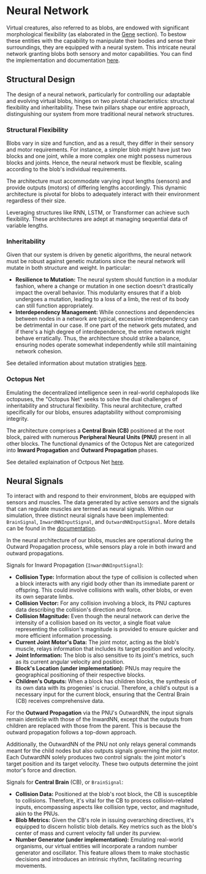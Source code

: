 # Neural Network

Virtual creatures, also referred to as blobs, are endowed with significant morphological flexibility (as elaborated in the [Gene](Gene.md) section). To bestow these entities with the capability to manipulate their bodies and sense their surroundings, they are equipped with a neural system. This intricate neural network granting blobs both sensory and motor capabilities. You can find the implementation and documentation [here](https://evosim.kaiyuanlou.com/evosim/brain/index.html).
## Structural Design

The design of a neural network, particularly for controlling our adaptable and evolving virtual blobs, hinges on two pivotal characteristics: structural flexibility and inheritability. These twin pillars shape our entire approach, distinguishing our system from more traditional neural network structures.
### Structural Flexibility

Blobs vary in size and function, and as a result, they differ in their sensory and motor requirements. For instance, a simpler blob might have just two blocks and one joint, while a more complex one might possess numerous blocks and joints. Hence, the neural network must be flexible, scaling according to the blob's individual requirements.

The architecture must accommodate varying input lengths (sensors) and provide outputs (motors) of differing lengths accordingly. This dynamic architecture is pivotal for blobs to adequately interact with their environment regardless of their size.

Leveraging structures like RNN, LSTM, or Transformer can achieve such flexibility. These architectures are adept at managing sequential data of variable lengths.
### Inheritability

Given that our system is driven by genetic algorithms, the neural network must be robust against genetic mutations since the neural network will mutate in both structure and weight. In particular:

- **Resilience to Mutation:** The neural system should function in a modular fashion, where a change or mutation in one section doesn't drastically impact the overall behavior. This modularity ensures that if a blob undergoes a mutation, leading to a loss of a limb, the rest of its body can still function appropriately.
- **Interdependency Management:** While connections and dependencies between nodes in a network are typical, excessive interdependency can be detrimental in our case. If one part of the network gets mutated, and if there's a high degree of interdependence, the entire network might behave erratically. Thus, the architecture should strike a balance, ensuring nodes operate somewhat independently while still maintaining network cohesion.

See detailed information about mutation stratigies [here](Mutation.md).

### Octopus Net

Emulating the decentralized intelligence seen in real-world cephalopods like octopuses, the "Octopus Net" seeks to solve the dual challenges of inheritability and structural flexibility. This neural architecture, crafted specifically for our blobs, ensures adaptability without compromising integrity. 

The architecture comprises a **Central Brain (CB)** positioned at the root block, paired with numerous **Peripheral Neural Units (PNU)** present in all other blocks. The functional dynamics of the Octopus Net are categorized into **Inward Propagation** and **Outward Propagation** phases. 

See detailed explaination of Octpous Net [here](OctopusNet.md).

## Neural Signals

To interact with and respond to their environment, blobs are equipped with sensors and muscles. The data generated by active sensors and the signals that can regulate muscles are termed as neural signals. Within our simulation, three distinct neural signals have been implemented: `BrainSignal`, `InwardNNInputSignal`, and `OutwardNNInputSignal`. More details can be found in the [documentation](https://evosim.kaiyuanlou.com/evosim/brain/signal/index.html).

In the neural architecture of our blobs, muscles are operational during the Outward Propagation process, while sensors play a role in both inward and outward propagations.

Signals for Inward Propagation (`InwardNNInputSignal`):

- **Collision Type:** Information about the type of collision is collected when a block interacts with any rigid body other than its immediate parent or offspring. This could involve collisions with walls, other blobs, or even its own separate limbs.
- **Collision Vector:** For any collision involving a block, its PNU captures data describing the collision's direction and force.
- **Collision Magnitude:** Even though the neural network can derive the intensity of a collision based on its vector, a single float value representing the collision's magnitude is provided to ensure quicker and more efficient information processing.
- **Current Joint Motor's Data:** The joint motor, acting as the blob's muscle, relays information that includes its target position and velocity.
- **Joint Information:** The blob is also sensitive to its joint's metrics, such as its current angular velocity and position.
- **Block's Location (under implementation):** PNUs may require the geographical positioning of their respective blocks.
- **Children's Outputs:** When a block has children blocks, the synthesis of its own data with its progenies' is crucial. Therefore, a child's output is a necessary input for the current block, ensuring that the Central Brain (CB) receives comprehensive data.

For the **Outward Propagation** via the PNU's OutwardNN, the input signals remain identicle with those of the InwardNN, except that the outputs from children are replaced with those from the parent. This is because the outward propagation follows a top-down approach.

Additionally, the OutwardNN of the PNU not only relays general commands meant for the child nodes but also outputs signals governing the joint motor. Each OutwardNN solely produces two control signals: the joint motor's target position and its target velocity. These two outputs determine the joint motor's force and direction.

Signals for **Central Brain** (CB), or `BrainSignal`:

- **Collision Data:** Positioned at the blob's root block, the CB is susceptible to collisions. Therefore, it's vital for the CB to process collision-related inputs, encompassing aspects like collision type, vector, and magnitude, akin to the PNUs.
- **Blob Metrics:** Given the CB's role in issuing overarching directives, it's equipped to discern holistic blob details. Key metrics such as the blob's center of mass and current velocity fall under its purview.
- **Number Generator (under implementation):** Emulating real-world organisms, our virtual entities will incorporate a random number generator and oscillator. This feature allows them to make stochastic decisions and introduces an intrinsic rhythm, facilitating recurring movements.